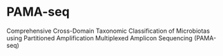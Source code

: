 # PAMA-seq
Comprehensive Cross-Domain Taxonomic Classification of Microbiotas using Partitioned Amplification Multiplexed Amplicon Sequencing (PAMA-seq)
